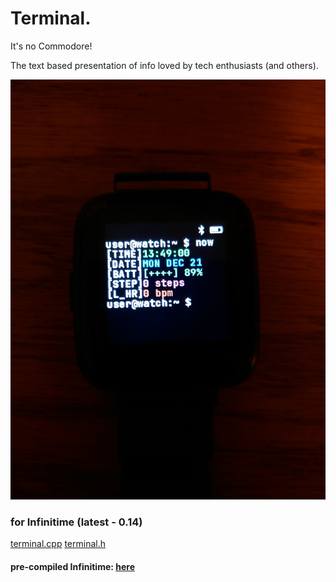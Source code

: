 # Terminal.
It's no Commodore!

The text based presentation of info loved by tech enthusiasts (and others).

![Terminal](https://raw.githubusercontent.com/ZephyrLabs/Watchfaces/gh-pages/docs/Terminal/Terminal.jpg "Terminal")

### for Infinitime (latest - 0.14)
[terminal.cpp](https://raw.githubusercontent.com/ZephyrLabs/Watchfaces/gh-pages/docs/Terminal/terminal.cpp)
[terminal.h](https://raw.githubusercontent.com/ZephyrLabs/Watchfaces/gh-pages/docs/Terminal/terminal.h)


#### pre-compiled Infinitime: [here](https://github.com/ZephyrLabs/Watchfaces/raw/gh-pages/docs/Terminal/dfu-0.14.0.terminal.zip)
